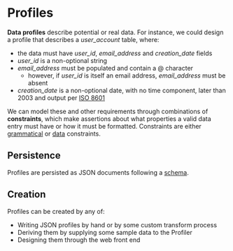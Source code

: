 # Profiles

**Data profiles** describe potential or real data. For instance, we could design a profile that describes a _user_account_ table, where:

* the data must have _user_id_, _email_address_ and _creation_date_ fields
* _user_id_ is a non-optional string
* _email_address_ must be populated and contain a @ character
  * however, if _user_id_ is itself an email address, _email_address_ must be absent
* _creation_date_ is a non-optional date, with no time component, later than 2003 and output per [ISO 8601](https://en.wikipedia.org/wiki/ISO_8601)    

We can model these and other requirements through combinations of **constraints**, which make assertions about what properties a valid data entry must have or how it must be formatted. Constraints are either [grammatical](GrammaticalConstraints.md) or [data](DataConstraints.md) constraints.

## Persistence

Profiles are persisted as JSON documents following a [schema](Schema.md).

## Creation

Profiles can be created by any of:

- Writing JSON profiles by hand or by some custom transform process
- Deriving them by supplying some sample data to the Profiler
- Designing them through the web front end

